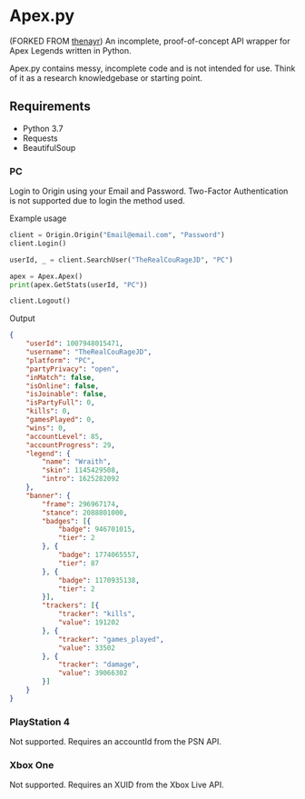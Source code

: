 # Apex.py
(FORKED FROM [thenayr](https://github.com/thenayr/Apex.py))
An incomplete, proof-of-concept API wrapper for Apex Legends written in Python.

Apex.py contains messy, incomplete code and is not intended for use. Think of it as a research knowledgebase or starting point.

## Requirements

- Python 3.7
- Requests
- BeautifulSoup

### PC

Login to Origin using your Email and Password. Two-Factor Authentication is not supported due to login the method used.

Example usage
```py
client = Origin.Origin("Email@email.com", "Password")
client.Login()

userId, _ = client.SearchUser("TheRealCouRageJD", "PC")

apex = Apex.Apex()
print(apex.GetStats(userId, "PC"))

client.Logout()
```

Output
```json
{
	"userId": 1007948015471,
	"username": "TheRealCouRageJD",
	"platform": "PC",
	"partyPrivacy": "open",
	"inMatch": false,
	"isOnline": false,
	"isJoinable": false,
	"isPartyFull": 0,
	"kills": 0,
	"gamesPlayed": 0,
	"wins": 0,
	"accountLevel": 85,
	"accountProgress": 29,
	"legend": {
		"name": "Wraith",
		"skin": 1145429508,
		"intro": 1625282092
	},
	"banner": {
		"frame": 296967174,
		"stance": 2088801000,
		"badges": [{
			"badge": 946701015,
			"tier": 2
		}, {
			"badge": 1774065557,
			"tier": 87
		}, {
			"badge": 1170935138,
			"tier": 2
		}],
		"trackers": [{
			"tracker": "kills",
			"value": 191202
		}, {
			"tracker": "games_played",
			"value": 33502
		}, {
			"tracker": "damage",
			"value": 39066302
		}]
	}
}
```

### PlayStation 4

Not supported. Requires an accountId from the PSN API.

### Xbox One

Not supported. Requires an XUID from the Xbox Live API.

